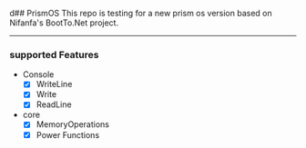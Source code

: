 d## PrismOS
This repo is testing for a new prism os version based on Nifanfa's BootTo.Net project.

<hr/>

### supported Features
- Console
  - [x] WriteLine
  - [x] Write
  - [x] ReadLine
- core
  - [x] MemoryOperations
  - [x] Power Functions
